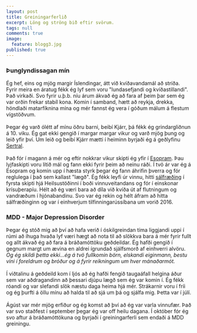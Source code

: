 ```yaml
---
layout: post
title: Greiningarferlið
excerpt: Löng og ströng bið eftir svörum.
tags: null
comments: true
image:
  feature: blogg3.jpg
published: true
---
```


### Þunglyndissagan mín

Ég hef, eins og mjög margir Íslendingar, átt við kvíðavandamál að stríða. Fyrir meira en áratug fékk ég lyf sem voru "lundasefjandi og kvíðastillandi". Það virkaði. Svo fyrir u.þ.b. níu árum ákvað ég að fara af þeim þar sem ég var orðin frekar stabíl kona. Komin í samband, hætt að reykja, drekka, höndlaði matarfíknina mína og mér fannst ég vera í góðum málum á flestum vígstöðvum. 
<br><br>
Þegar ég varð ólétt af mínu öðru barni, beibí Kjárr, þá fékk ég grindargliðnun á 10. viku. Ég gat ekki gengið í margar margar vikur og varð mjög þung og leið yfir því. Um leið og beibí Kjárr mætti í heiminn byrjaði ég á geðlyfinu [Sertral](http://www.lyfja.is/lyfjabokin/lyf/Sertral "Lyfjabókin"). 
<br><br>
Það fór í magann á mér og eftir nokkrar vikur skipti ég yfir í [Esopram](http://www.lyfja.is/lyfjabokin/lyf/Esopram "Lyfjabókin"). Þau lyjfaskipti voru lítið mál og fann ekki fyrir þeim að neinu ráði. Í tvö ár var ég á Esopram og komin upp í hæsta styrk þegar ég fann áhrifin þverra og fór reglulega í það sem kallast "lægð". Ég fékk leyfi úr vinnu, hitti [sálfræðing](http://www.heilsustodin.is/index.php?option=com_contact&view=contact&id=29%3Aasdis-herborg-olafsdottir&catid=45%3Astarfsfolk&Itemid=115 "Ásdís Ólafsdóttir hjálpaði mér mikið") í fyrsta skipti hjá Heilsustöðinni í boði vinnuveitandans og fór í einskonar krísuþerapíu. Hélt að ég væri bara að díla við kvíða út af flutningum og vandræðum í hjónabandinu. Svo var ég rekin og hélt áfram að hitta sálfræðinginn og var í einhverjum tilfinningarússíbana um vorið 2016. 

### MDD - Major Depression Disorder

Þegar ég stóð mig að því að hafa verið í óskilgreindan tíma liggjandi uppi í rúmi að íhuga hvaða lyf væri hægt að nota til að slökkva bara á mér fyrir fullt og allt ákvað ég að fara á bráðamóttöku geðdeildar. Ég hafði gengið í gegnum margt um ævina en aldrei ígrundað sjálfsmorð af einhverri alvöru. _Og ég skildi þetta ekki...ég á tvö fullkomin börn, elskandi eiginmann, bestu vini í foreldrum og bróður og á fyrir reikningum um hver mánaðarmót._
<br><br>
Í viðtalinu á geðdeild kom í ljós að ég hafði fengið taugaáfall helgina áður sem var aðdragandinn að þessari djúpu lægð sem ég var komin í. Ég fékk róandi og var slefandi slök næstu daga heima hjá mér. Strákarnir voru í fríi og ég þurfti á öllu mínu að halda til að sjá um þá og sjálfa mig. Þetta var í júlí. 
<br><br>
Ágúst var mér mjög erfiður og ég komst að því að ég var varla vinnufær. Það var svo staðfest í september þegar ég var off heilu dagana. Í október fór ég svo aftur á bráðamóttökuna og byrjaði í greiningarferli sem endaði á MDD greiningu.
